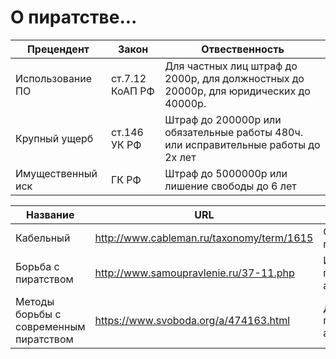 # О пиратстве...

| Прецендент | Закон | Отвественность |
|--          |--     |--              |
|Использование ПО| ст.7.12 КоАП РФ| Для частных лиц штраф до 2000р, для должностных до 20000р, для юридических до 40000р.|
|Крупный ущерб |ст.146 УК РФ| Штраф до 200000р или обязательные работы 480ч. или исправительные работы до 2х лет|
|Имущественный иск|ГК РФ| Штраф до 5000000р или лишение свободы до 6 лет|

| Название | URL | Аннотация |
|-- |--          |--      |
|Кабельный| http://www.cableman.ru/taxonomy/term/1615| Сводка о пиратстве|
|Борьба с пиратством|http://www.samoupravlenie.ru/37-11.php| Интервью с политическим аналитиком|
|Методы борьбы с современным пиратством|https://www.svoboda.org/a/474163.html| Для 2008 года вполне актуально|
